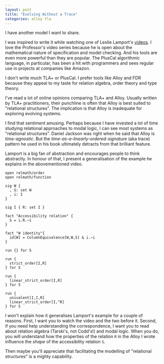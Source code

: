 ```yaml
---
layout: post
title: "Evolving Without a Trace"
categories: alloy tla
---
```


I have another model I want to share.

I was inspired to write it while watching one of Leslie Lamport's [videos](https://lamport.azurewebsites.net/video/smintla.html).  I love the Professor's video series because he is open about the mathematical nature of specification and model checking.  And his tools are even more powerful than they are popular.  The PlusCal algorithmic language, in particular, has been a hit with programmers and sees regular use in projects at companies like Amazon.

I don't write much TLA+ or PlusCal.  I prefer tools like Alloy and FDR because they appeal to my taste for relation algebra, order theory and type theory.

I've read a lot of online opinions comparing TLA+ and Alloy. Usually written by TLA+ practitioners, their punchline is often that Alloy is best suited to "relational structures".  The implication is that Alloy is inadequate for exploring evolving systems.  

I find that sentiment amusing.  Perhaps because I have invested a lot of time studying relational approaches to modal logic, I can see most systems as "relational structures".  Daniel Jackson was right when he said that Alloy is _time-agnostic_.  But the _time-as-a-linearly-ordered-signature_ (aka trace) pattern he used in his book ultimately detracts from that brilliant feature.

Lamport is a big fan of abstraction and encourages people to think abstractly.  In honour of that, I present a generalisation of the example he explains in the abovementioned video.

```alloy
open relmath/order
open relmath/function

sig W {
  , S: set W
  , i: I
}

sig I { R: set I }

fact "Accessibility relation" {
  S = i.R.~i
}

fact "W identity"{
  id[W] = ColumnEquivalence[W,W,S] & i.~i
}

run {} for 5

run {
  strict_order[I,R]
} for 5

run {
  linear_strict_order[I,R]
} for 5

run {
  univalent[I,I,R]
  linear_strict_order[I,^R]
} for 5
```

I won't explain how it generalises Lamport's example for a couple of reasons.  First, I want you to watch the video and the two before it.  Second, if you need help understanding the correspondence, I want you to read about relation algebra (Tarski's, not Codd's!) and modal logic.  When you do, you will understand how the properties of the relation `R` in the Alloy I wrote influence the *shape* of the accessibility relation `S`.

Then maybe you'll appreciate that facilitating the modelling of "relational structures" is a mighty capability.